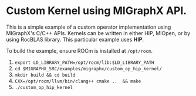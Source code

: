 # Custom Kernel using MIGraphX API. 
 This is a simple example of a custom operator implementation using MIGraphX's C/C++ APIs. 
 Kernels can be written in either HIP, MIOpen, or by using RocBLAS library. This particular example uses **HIP**.

 To build the example, ensure ROCm is installed at `/opt/rocm`. 
 1.  `export LD_LIBRARY_PATH=/opt/rocm/lib:$LD_LIBRARY_PATH`
 2.  `cd $MIGRAPHX_SRC/examples/migraphx/custom_op_hip_kernel/`
 3.  `mkdir build && cd build`
 4.  `CXX=/opt/rocm/llvm/bin/clang++ cmake ..  && make`
 5.  `./custom_op_hip_kernel`